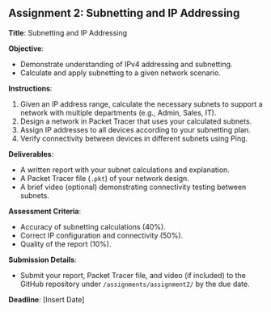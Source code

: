 ## Assignment 2: Subnetting and IP Addressing

**Title**: Subnetting and IP Addressing

**Objective**:
- Demonstrate understanding of IPv4 addressing and subnetting.
- Calculate and apply subnetting to a given network scenario.

**Instructions**:
1. Given an IP address range, calculate the necessary subnets to support a network with multiple departments (e.g., Admin, Sales, IT).
2. Design a network in Packet Tracer that uses your calculated subnets.
3. Assign IP addresses to all devices according to your subnetting plan.
4. Verify connectivity between devices in different subnets using Ping.

**Deliverables**:
- A written report with your subnet calculations and explanation.
- A Packet Tracer file (`.pkt`) of your network design.
- A brief video (optional) demonstrating connectivity testing between subnets.

**Assessment Criteria**:
- Accuracy of subnetting calculations (40%).
- Correct IP configuration and connectivity (50%).
- Quality of the report (10%).

**Submission Details**:
- Submit your report, Packet Tracer file, and video (if included) to the GitHub repository under `/assignments/assignment2/` by the due date.

**Deadline**: [Insert Date]